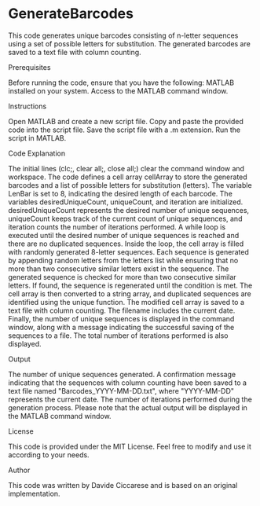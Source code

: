 # GenerateBarcodes
This code generates unique barcodes consisting of n-letter sequences using a set of possible letters for substitution. The generated barcodes are saved to a text file with column counting.

Prerequisites

Before running the code, ensure that you have the following:
MATLAB installed on your system.
Access to the MATLAB command window.

Instructions

Open MATLAB and create a new script file.
Copy and paste the provided code into the script file.
Save the script file with a .m extension.
Run the script in MATLAB.

Code Explanation

The initial lines (clc;, clear all;, close all;) clear the command window and workspace.
The code defines a cell array cellArray to store the generated barcodes and a list of possible letters for substitution (letters).
The variable LenBar is set to 8, indicating the desired length of each barcode.
The variables desiredUniqueCount, uniqueCount, and iteration are initialized. desiredUniqueCount represents the desired number of unique sequences, uniqueCount keeps track of the current count of unique sequences, and iteration counts the number of iterations performed. A while loop is executed until the desired number of unique sequences is reached and there are no duplicated sequences. Inside the loop, the cell array is filled with randomly generated 8-letter sequences. Each sequence is generated by appending random letters from the letters list while ensuring that no more than two consecutive similar letters exist in the sequence.
The generated sequence is checked for more than two consecutive similar letters. If found, the sequence is regenerated until the condition is met. The cell array is then converted to a string array, and duplicated sequences are identified using the unique function. The modified cell array is saved to a text file with column counting. The filename includes the current date. Finally, the number of unique sequences is displayed in the command window, along with a message indicating the successful saving of the sequences to a file. The total number of iterations performed is also displayed.

Output

The number of unique sequences generated. A confirmation message indicating that the sequences with column counting have been saved to a text file named "Barcodes_YYYY-MM-DD.txt", where "YYYY-MM-DD" represents the current date. The number of iterations performed during the generation process.
Please note that the actual output will be displayed in the MATLAB command window.

License

This code is provided under the MIT License. Feel free to modify and use it according to your needs.

Author

This code was written by Davide Ciccarese and is based on an original implementation.
